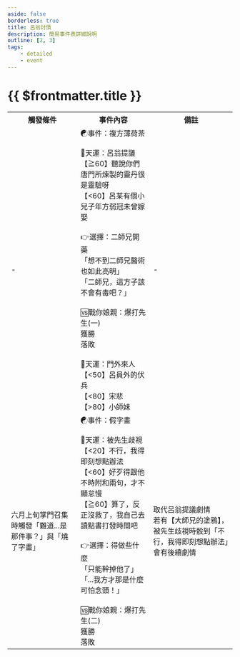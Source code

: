 ```yaml
---
aside: false
borderless: true
title: 呂翁討債
description: 簡易事件表詳細說明
outline: [2, 3]
tags:
    - detailed
    - event
---
```


# {{ $frontmatter.title }}

<Table class="timeline-table">
    <tr class="timeline-header">
        <th>觸發條件</th>
        <th>事件內容</th>
        <th>備註</th>
    </tr>
	<tr>
		<td>-</td>
		<td>
			<span title="處世知禮觸發，唐陞+2">☯事件：複方薄荷茶 </span> <br>
			<br>
			<span title="名聲-1">🎲天運：呂翁提議 </span> <br>
			<span title="👉選擇：二師兄開藥">【≧60】聽說你們唐門所煉製的靈丹很是靈驗呀 </span> <br>
			<span title="修養-1、性情+1、處世+1、唐陞-1，修養<40 觸發 🆚戰你娘親：爆打先生">【<60】呂某有個小兒子年方弱冠未曾嫁娶 </span> <br>
			<br>
			👉選擇：二師兄開藥<br>
			<span title="名聲+1、門派資產+200">「想不到二師兄醫術也如此高明」 </span> <br>
			<span title="煉丹+1、唐錚+1、門派資產+200">「二師兄，這方子該不會有毒吧？」 </span> <br>
			<br>
			🆚戰你娘親：爆打先生(一) <br>
			<span title="武學+1、道德-1、🎲天運：門外來人">獲勝 </span> <br>
			<span title="唐陞-1、心相-10">落敗 </span> <br>
			<br>
			🎲天運：門外來人<br>
			<span title="性情-1">【<50】呂員外的伏兵 </span> <br>
			【<80】宋悲 <br>
			<span title="唐默鈴+1">【>80】小師妹 </span> <br>
		</td>
		<td>-</td>
	</tr>
	<tr>
		<td>
			六月上旬掌門召集時觸發「難道...是那件事？」與「燒了字畫」
		</td>
		<td>
			<span title="心相-10、道德-1">☯事件：假字畫 </span> <br>
			<br>
			<span title="心相-10，上限60，處世補正(矯情+20、知禮+10、豪爽-10、粗魯-20)">🎲天運：被先生歧視 </span> <br>
			<span title="心相-10、性情-1，若無【大師兄的塗鴉】，觸發👉選擇：得做些什麼">【<20】不行，我得即刻想點辦法 </span> <br>
			<span title="學問+1、處世-1、修養+1">【<60】好歹得跟他不時附和兩句，才不顯怠慢 </span> <br>
			【≧60】算了，反正沒救了，我自己去讀點書打發時間吧 <br>
			<br>
			👉選擇：得做些什麼<br>
			<span title="道德-3、修養-1、處世+1、性情+1、🆚戰你娘親：爆打先生(二)">「只能幹掉他了」 </span> <br>
			<span title="心相+10、修養+1">「...我方才那是什麼可怕念頭！」 </span> <br>
			<br>
			🆚戰你娘親：爆打先生(二) <br>
			<span title="武學+3、道德-3">獲勝 </span> <br>
			<span title="生死簿8「我在唐門谷底」">落敗 </span> <br>
		</td>
		<td>
			取代呂翁提議劇情 <br>
			若有【大師兄的塗鴉】，被先生歧視時骰到「不行，我得即刻想點辦法」會有後續劇情
		</td>
	</tr>
</table>






